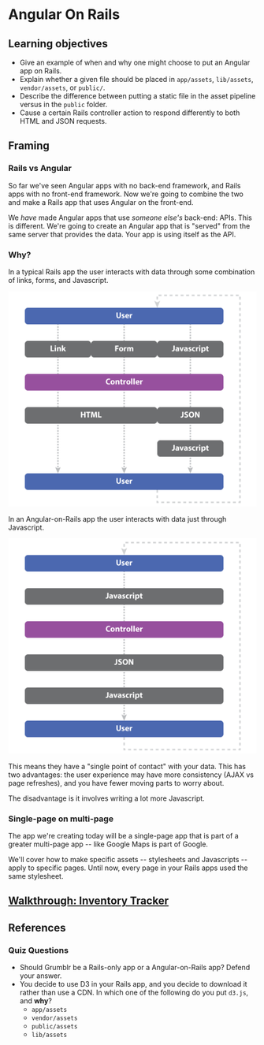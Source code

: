 # Angular On Rails

## Learning objectives
- Give an example of when and why one might choose to put an Angular app on Rails.
- Explain whether a given file should be placed in `app/assets`, `lib/assets`, `vendor/assets`, or `public/`.
- Describe the difference between putting a static file in the asset pipeline versus in the `public` folder.
- Cause a certain Rails controller action to respond differently to both HTML and JSON requests.

## Framing

### Rails vs Angular

So far we've seen Angular apps with no back-end framework, and Rails apps with no front-end framework. Now we're going to combine the two and make a Rails app that uses Angular on the front-end.

We *have* made Angular apps that use *someone else's* back-end: APIs. This is different. We're going to create an Angular app that is "served" from the same server that provides the data. Your app is using itself as the API.

### Why?

In a typical Rails app the user interacts with data through some combination of links, forms, and Javascript.

![Typical Rails](images/request-normal.png)

In an Angular-on-Rails app the user interacts with data just through Javascript.

![Angular and Rails](images/request-angular.png)

This means they have a "single point of contact" with your data. This has two advantages: the user experience may have more consistency (AJAX vs page refreshes), and you have fewer moving parts to worry about.

The disadvantage is it involves writing a lot more Javascript.

### Single-page on multi-page

The app we're creating today will be a single-page app that is part of a greater multi-page app -- like Google Maps is part of Google.

We'll cover how to make specific assets -- stylesheets and Javascripts -- apply to specific pages. Until now, every page in your Rails apps used the same stylesheet.

## [Walkthrough: Inventory Tracker](walkthrough.md)

## References

### Quiz Questions
- Should Grumblr be a Rails-only app or a Angular-on-Rails app? Defend your answer.
- You decide to use D3 in your Rails app, and you decide to download it rather than use a CDN. In which one of the following do you put `d3.js`, and **why**?
  - `app/assets`
  - `vendor/assets`
  - `public/assets`
  - `lib/assets`
